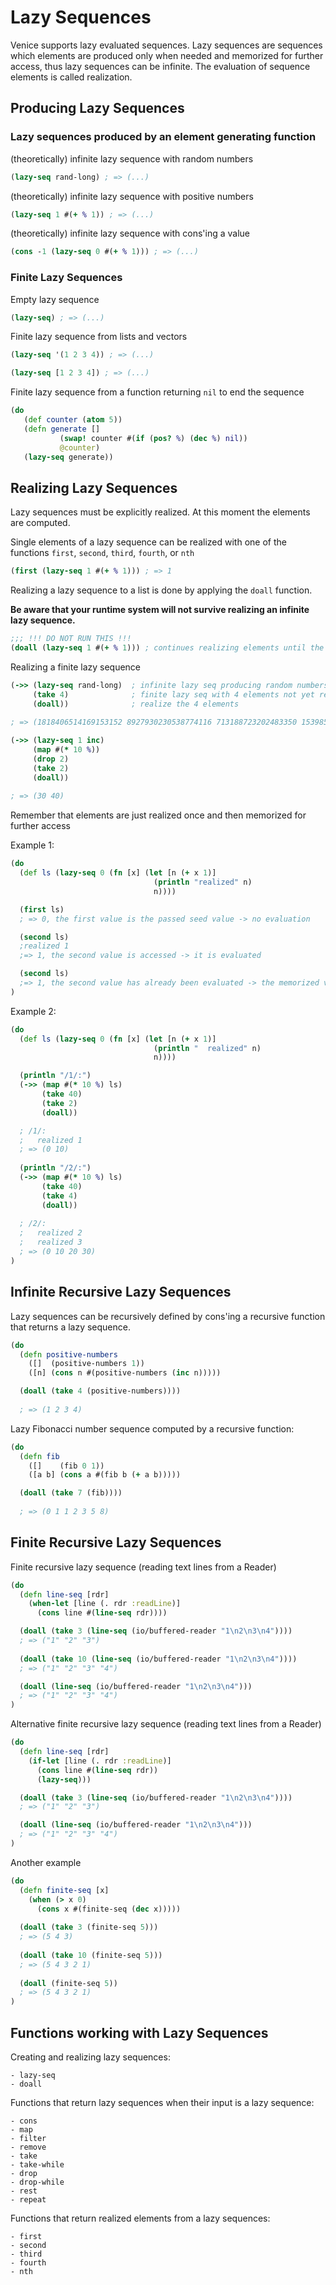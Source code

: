 # Lazy Sequences

Venice supports lazy evaluated sequences. Lazy sequences are sequences which elements
are produced only when needed and memorized for further access, thus lazy sequences
can be infinite. The evaluation of sequence elements is called realization.



## Producing Lazy Sequences

### Lazy sequences produced by an element generating function

(theoretically) infinite lazy sequence with random numbers

```clojure
(lazy-seq rand-long) ; => (...)
 ```
 
 
(theoretically) infinite lazy sequence with positive numbers

```clojure
(lazy-seq 1 #(+ % 1)) ; => (...)
 ```


(theoretically) infinite lazy sequence with cons'ing a value

```clojure
(cons -1 (lazy-seq 0 #(+ % 1))) ; => (...)
 ```


### Finite Lazy Sequences

Empty lazy sequence

```clojure
(lazy-seq) ; => (...)
 ```

Finite lazy sequence from lists and vectors

```clojure
(lazy-seq '(1 2 3 4)) ; => (...)
 ```

```clojure
(lazy-seq [1 2 3 4]) ; => (...)
 ```

Finite lazy sequence from a function returning `nil` to end the sequence

```clojure
(do
   (def counter (atom 5))
   (defn generate []
           (swap! counter #(if (pos? %) (dec %) nil))
           @counter)
   (lazy-seq generate))
```



## Realizing Lazy Sequences

Lazy sequences must be explicitly realized. At this moment the elements are
computed.

Single elements of a lazy sequence can be realized with one of the functions 
`first`, `second`, `third`, `fourth`, or `nth`

```clojure
(first (lazy-seq 1 #(+ % 1))) ; => 1
 ```

Realizing a lazy sequence to a list is done by applying the `doall` function. 

**Be aware that your runtime system will not survive realizing an infinite lazy sequence.**

```clojure
;;; !!! DO NOT RUN THIS !!!
(doall (lazy-seq 1 #(+ % 1))) ; continues realizing elements until the memory is exhausted
 ```

Realizing a finite lazy sequence

```clojure
(->> (lazy-seq rand-long)  ; infinite lazy seq producing random numbers
     (take 4)              ; finite lazy seq with 4 elements not yet realized
     (doall))              ; realize the 4 elements
     
; => (1818406514169153152 8927930230538774116 713188723202483350 1539851250757480188)
```

```clojure
(->> (lazy-seq 1 inc)
     (map #(* 10 %))
     (drop 2)
     (take 2)
     (doall))
     
; => (30 40)
```


Remember that elements are just realized once and then memorized for further access

Example 1:

```clojure
(do
  (def ls (lazy-seq 0 (fn [x] (let [n (+ x 1)]
                                (println "realized" n)
                                n))))

  (first ls)
  ; => 0, the first value is the passed seed value -> no evaluation

  (second ls)
  ;realized 1
  ;=> 1, the second value is accessed -> it is evaluated

  (second ls)
  ;=> 1, the second value has already been evaluated -> the memorized value is returned
)
```


Example 2:

```clojure
(do
  (def ls (lazy-seq 0 (fn [x] (let [n (+ x 1)]
                                (println "  realized" n)
                                n))))

  (println "/1/:")
  (->> (map #(* 10 %) ls)
       (take 40)     
       (take 2)
       (doall))

  ; /1/:
  ;   realized 1
  ; => (0 10)
     
  (println "/2/:")
  (->> (map #(* 10 %) ls)
       (take 40)
       (take 4)
       (doall))
       
  ; /2/:
  ;   realized 2
  ;   realized 3
  ; => (0 10 20 30)
)
```



## Infinite Recursive Lazy Sequences

Lazy sequences can be recursively defined by cons'ing a recursive function that 
returns a lazy sequence.


```clojure
(do
  (defn positive-numbers
    ([]  (positive-numbers 1))
    ([n] (cons n #(positive-numbers (inc n)))))

  (doall (take 4 (positive-numbers))))
  
  ; => (1 2 3 4)
```

Lazy Fibonacci number sequence computed by a recursive function:

```clojure
(do
  (defn fib
    ([]    (fib 0 1))
    ([a b] (cons a #(fib b (+ a b)))))

  (doall (take 7 (fib))))
  
  ; => (0 1 1 2 3 5 8)
```


## Finite Recursive Lazy Sequences

Finite recursive lazy sequence (reading text lines from a Reader)

```clojure
(do
  (defn line-seq [rdr]
    (when-let [line (. rdr :readLine)]
      (cons line #(line-seq rdr))))

  (doall (take 3 (line-seq (io/buffered-reader "1\n2\n3\n4"))))
  ; => ("1" "2" "3")
 
  (doall (take 10 (line-seq (io/buffered-reader "1\n2\n3\n4"))))
  ; => ("1" "2" "3" "4")

  (doall (line-seq (io/buffered-reader "1\n2\n3\n4")))
  ; => ("1" "2" "3" "4")
)
```

Alternative finite recursive lazy sequence (reading text lines from a Reader)

```clojure
(do
  (defn line-seq [rdr]
    (if-let [line (. rdr :readLine)]
      (cons line #(line-seq rdr))
      (lazy-seq)))

  (doall (take 3 (line-seq (io/buffered-reader "1\n2\n3\n4"))))
  ; => ("1" "2" "3")

  (doall (line-seq (io/buffered-reader "1\n2\n3\n4")))
  ; => ("1" "2" "3" "4")
)
```

Another example

```clojure
(do
  (defn finite-seq [x]
    (when (> x 0)
      (cons x #(finite-seq (dec x)))))
      
  (doall (take 3 (finite-seq 5)))
  ; => (5 4 3)
      
  (doall (take 10 (finite-seq 5)))
  ; => (5 4 3 2 1)
      
  (doall (finite-seq 5))
  ; => (5 4 3 2 1)
)
```



## Functions working with Lazy Sequences

Creating and realizing lazy sequences:
 
	- lazy-seq
	- doall
 

Functions that return lazy sequences when their input is a lazy sequence:
 
	- cons
	- map
	- filter
	- remove
	- take
	- take-while
	- drop
	- drop-while
	- rest
 	- repeat

Functions that return realized elements from a lazy sequences:
	
	- first
	- second
	- third
	- fourth
	- nth
